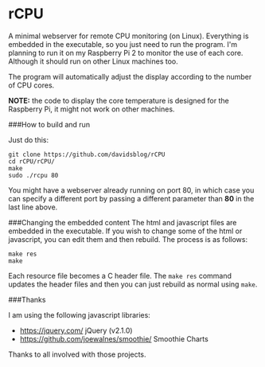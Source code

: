 # rCPU
A minimal webserver for remote CPU monitoring (on Linux).  Everything is embedded in the executable, so you just need to run the program.  I'm planning to run it on my Raspberry Pi 2 to monitor the use of each core.  Although it should run on other Linux machines too.

The program will automatically adjust the display according to the number of CPU cores.

**NOTE:** the code to display the core temperature is designed for the Raspberry Pi, it might not work on other machines.

###How to build and run

Just do this:

```
git clone https://github.com/davidsblog/rCPU
cd rCPU/rCPU/
make
sudo ./rcpu 80
```

You might have a webserver already running on port 80, in which case you can specify a different port by passing a different parameter than **80** in the last line above.

###Changing the embedded content
The html and javascript files are embedded in the executable.  If you wish to change some of the html or javascript, you can edit them and then rebuild. The process is as follows:
```
make res
make
```

Each resource file becomes a C header file.  The `make res` command updates the header files and then you can just rebuild as normal using `make`.

###Thanks

I am using the following javascript libraries:
- https://jquery.com/ jQuery (v2.1.0)
- https://github.com/joewalnes/smoothie/ Smoothie Charts 

Thanks to all involved with those projects.
